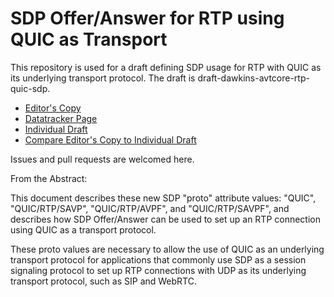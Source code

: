 # SDP Offer/Answer for RTP using QUIC as Transport

This repository is used for a draft defining SDP usage for RTP with QUIC as its underlying transport protocol. The draft is draft-dawkins-avtcore-rtp-quic-sdp.

* [Editor's Copy](https://SpencerDawkins.github.io/sdp-rtp-quic/#go.draft-dawkins-sdp-rtp-quic.html)
* [Datatracker Page](https://datatracker.ietf.org/doc/draft-dawkins-sdp-rtp-quic)
* [Individual Draft](https://datatracker.ietf.org/doc/html/draft-dawkins-sdp-rtp-quic)
* [Compare Editor's Copy to Individual Draft](https://SpencerDawkins.github.io/sdp-rtp-quic/#go.draft-dawkins-sdp-rtp-quic.diff)

Issues and pull requests are welcomed here. 

From the Abstract:

This document describes these new SDP "proto" attribute values: "QUIC", "QUIC/RTP/SAVP", "QUIC/RTP/AVPF", and "QUIC/RTP/SAVPF", and describes how SDP Offer/Answer can be used to set up an RTP connection using QUIC as a transport protocol.

These proto values are necessary to allow the use of QUIC as an underlying transport protocol for applications that commonly use SDP as a session signaling protocol to set up RTP connections with UDP as its underlying transport protocol, such as SIP and WebRTC.